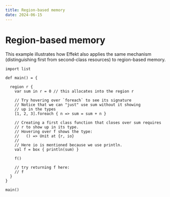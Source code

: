 ```yaml
---
title: Region-based memory
date: 2024-06-15
---
```


# Region-based memory

This example illustrates how Effekt also applies the same mechanism (distinguishing first from second-class resources)
to region-based memory.
```
import list

def main() = {

  region r {
    var sum in r = 0 // this allocates into the region r

    // Try hovering over `foreach` to see its signature
    // Notice that we can "just" use sum without it showing
    // up in the types
    [1, 2, 3].foreach { n => sum = sum + n }

    // Creating a first class function that closes over sum requires
    // r to show up in its type.
    // Hovering over f shows the type:
    //   () => Unit at {r, io}
    //
    // Here io is mentioned because we use println.
    val f = box { println(sum) }

    f()

    // try returning f here:
    // f
  }
}
```

```effekt:repl
main()
```
